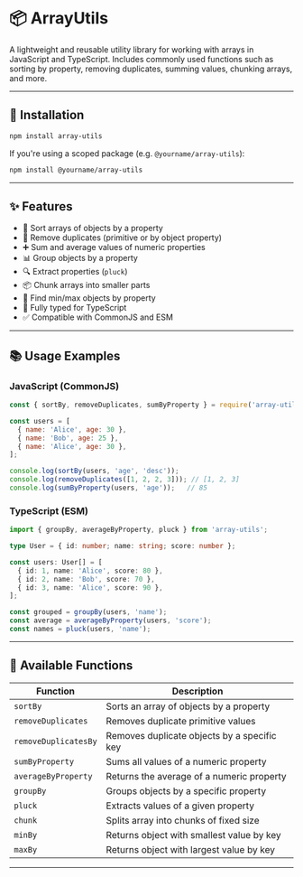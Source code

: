 # 📦 ArrayUtils

A lightweight and reusable utility library for working with arrays in JavaScript and TypeScript. Includes commonly used functions such as sorting by property, removing duplicates, summing values, chunking arrays, and more.

---

## 🚀 Installation

```bash
npm install array-utils
```

If you're using a scoped package (e.g. `@yourname/array-utils`):

```bash
npm install @yourname/array-utils
```

---

## ✨ Features

- 🔁 Sort arrays of objects by a property
- 🧹 Remove duplicates (primitive or by object property)
- ➕ Sum and average values of numeric properties
- 📊 Group objects by a property
- 🔍 Extract properties (`pluck`)
- 📦 Chunk arrays into smaller parts
- 🔽 Find min/max objects by property
- 🧠 Fully typed for TypeScript
- ✅ Compatible with CommonJS and ESM

---

## 📚 Usage Examples

### JavaScript (CommonJS)

```js
const { sortBy, removeDuplicates, sumByProperty } = require('array-utils');

const users = [
  { name: 'Alice', age: 30 },
  { name: 'Bob', age: 25 },
  { name: 'Alice', age: 30 },
];

console.log(sortBy(users, 'age', 'desc'));
console.log(removeDuplicates([1, 2, 2, 3])); // [1, 2, 3]
console.log(sumByProperty(users, 'age'));   // 85
```

### TypeScript (ESM)

```ts
import { groupBy, averageByProperty, pluck } from 'array-utils';

type User = { id: number; name: string; score: number };

const users: User[] = [
  { id: 1, name: 'Alice', score: 80 },
  { id: 2, name: 'Bob', score: 70 },
  { id: 3, name: 'Alice', score: 90 },
];

const grouped = groupBy(users, 'name');
const average = averageByProperty(users, 'score');
const names = pluck(users, 'name');
```

---

## 🧩 Available Functions

| Function               | Description                                      |
|------------------------|--------------------------------------------------|
| `sortBy`              | Sorts an array of objects by a property          |
| `removeDuplicates`    | Removes duplicate primitive values               |
| `removeDuplicatesBy`  | Removes duplicate objects by a specific key      |
| `sumByProperty`       | Sums all values of a numeric property            |
| `averageByProperty`   | Returns the average of a numeric property        |
| `groupBy`             | Groups objects by a specific property            |
| `pluck`               | Extracts values of a given property              |
| `chunk`               | Splits array into chunks of fixed size           |
| `minBy`               | Returns object with smallest value by key        |
| `maxBy`               | Returns object with largest value by key         |

---